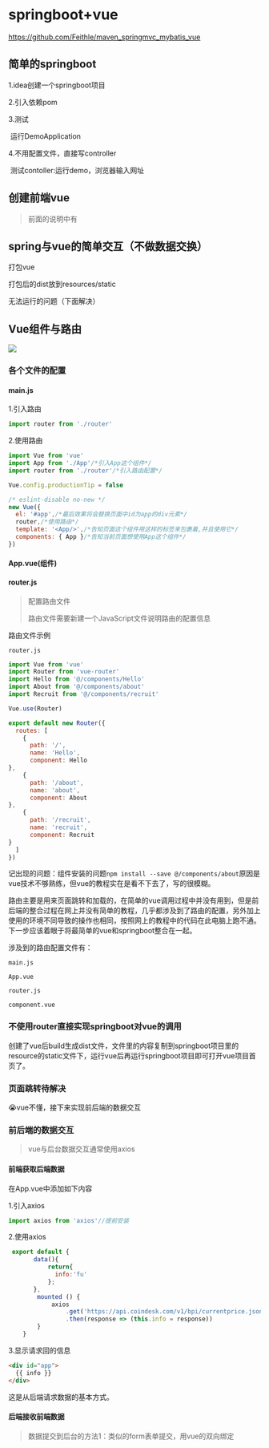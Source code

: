 # springboot+vue

https://github.com/Feithle/maven_springmvc_mybatis_vue

## 简单的springboot

1.idea创建一个springboot项目

2.引入依赖pom

3.测试

​	运行DemoApplication

4.不用配置文件，直接写controller

​	测试contoller:运行demo，浏览器输入网址

## 创建前端vue

> 前面的说明中有

## spring与vue的简单交互（不做数据交换）

打包vue

打包后的dist放到resources/static

无法运行的问题（下面解决）

## Vue组件与路由

![](https://mdfileimg.oss-cn-beijing.aliyuncs.com/markdown_pic/20200627080030.png)

### 各个文件的配置

#### main.js

1.引入路由

```javascript
import router from './router'
```

2.使用路由 

```javascript
import Vue from 'vue'
import App from './App'/*引入App这个组件*/
import router from './router'/*引入路由配置*/

Vue.config.productionTip = false

/* eslint-disable no-new */
new Vue({
  el: '#app',/*最后效果将会替换页面中id为app的div元素*/
  router,/*使用路由*/
  template: '<App/>',/*告知页面这个组件用这样的标签来包裹着,并且使用它*/
  components: { App }/*告知当前页面想使用App这个组件*/
})
```

#### App.vue(组件)

<template>
    <router-view></router-view> /*可以把路由当作组件*/
</template>

#### router.js

> 配置路由文件
>
> 路由文件需要新建一个JavaScript文件说明路由的配置信息


路由文件示例

`router.js`

```javascript
import Vue from 'vue'
import Router from 'vue-router'
import Hello from '@/components/Hello'
import About from '@/components/about'
import Recruit from '@/components/recruit'

Vue.use(Router)

export default new Router({
  routes: [
    {
      path: '/',
      name: 'Hello',
      component: Hello
},
    {
      path: '/about',
      name: 'about',
      component: About
},
    {
      path: '/recruit',
      name: 'recruit',
      component: Recruit
}
  ]
})

```

记出现的问题：组件安装的问题`npm install --save @/components/about`原因是vue技术不够熟练，但vue的教程实在是看不下去了，写的很模糊。

路由主要是用来页面跳转和加载的，在简单的vue调用过程中并没有用到，但是前后端的整合过程在网上并没有简单的教程，几乎都涉及到了路由的配置，另外加上使用的环境不同导致的操作也相同，按照网上的教程中的代码在此电脑上跑不通。下一步应该着眼于将最简单的vue和springboot整合在一起。

涉及到的路由配置文件有：

`main.js`

`App.vue`

`router.js`

`component.vue`

### 不使用router直接实现springboot对vue的调用

创建了vue后build生成dist文件，文件里的内容复制到springboot项目里的resource的static文件下，运行vue后再运行springboot项目即可打开vue项目首页了。

### 页面跳转待解决

:sob:vue不懂，接下来实现前后端的数据交互

### 前后端的数据交互

> vue与后台数据交互通常使用axios

#### 前端获取后端数据

在App.vue中添加如下内容

1.引入axios

```javascript
import axios from 'axios'//提前安装
```

2.使用axios

```javascript
 export default {
       data(){
           return{
             info:'fu'
           };
       },
        mounted () {
            axios
                .get('https://api.coindesk.com/v1/bpi/currentprice.json')
                .then(response => (this.info = response))
        }
    }
```

3.显示请求回的信息

```html
<div id="app">
  {{ info }}
</div>
```

这是从后端请求数据的基本方式。

#### 后端接收前端数据

> 数据提交到后台的方法1：类似的form表单提交，用vue的双向绑定